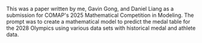 This was a paper written by me, Gavin Gong, and Daniel Liang as a submission for COMAP's 2025 Mathematical Competition in Modeling. The prompt was to create a mathematical model 
to predict the medal table for the 2028 Olympics using various data sets with historical medal and athlete data. 
